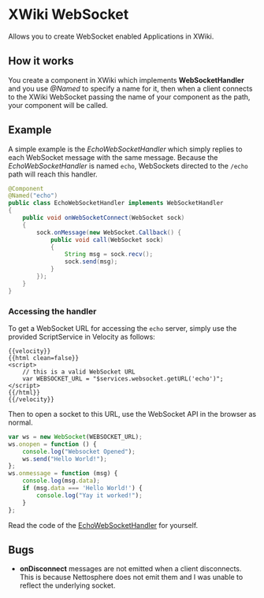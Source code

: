 # XWiki WebSocket

Allows you to create WebSocket enabled Applications in XWiki.

## How it works

You create a component in XWiki which implements **WebSocketHandler** and you use *@Named* to
specify a name for it, then when a client connects to the XWiki WebSocket passing the name of
your component as the path, your component will be called.

## Example

A simple example is the *EchoWebSocketHandler* which simply replies to each WebSocket message
with the same message. Because the *EchoWebSocketHandler* is named `echo`, WebSockets directed to
the `/echo` path will reach this handler.

```java
@Component
@Named("echo")
public class EchoWebSocketHandler implements WebSocketHandler
{
    public void onWebSocketConnect(WebSocket sock)
    {
        sock.onMessage(new WebSocket.Callback() {
            public void call(WebSocket sock)
            {
                String msg = sock.recv();
                sock.send(msg);
            }
        });
    }
}
```

### Accessing the handler

To get a WebSocket URL for accessing the `echo` server, simply use the provided ScriptService
in Velocity as follows:

```
{{velocity}}
{{html clean=false}}
<script>
    // this is a valid WebSocket URL
    var WEBSOCKET_URL = "$services.websocket.getURL('echo')";
</script>
{{/html}}
{{/velocity}}
```

Then to open a socket to this URL, use the WebSocket API in the browser as normal.

```javascript
var ws = new WebSocket(WEBSOCKET_URL);
ws.onopen = function () {
    console.log("Websocket Opened");
    ws.send("Hello World!");
};
ws.onmessage = function (msg) {
    console.log(msg.data);
    if (msg.data === 'Hello World!') {
        console.log("Yay it worked!");
    }
};
```

Read the code of the [EchoWebSocketHandler](https://github.com/cjdelisle/xwiki-contrib-websocket/tree/master/xwiki-contrib-websocket-nettosphere/src/main/java/org.xwiki.websocket/EchoWebSocketHandler.java)
for yourself.

## Bugs

* **onDisconnect** messages are not emitted when a client disconnects. This is because
Nettosphere does not emit them and I was unable to reflect the underlying socket.


